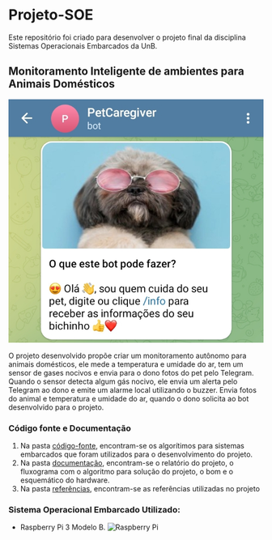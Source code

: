 # Projeto-SOE
Este repositório foi criado para desenvolver o projeto final da disciplina Sistemas Operacionais Embarcados da UnB.

## Monitoramento Inteligente de ambientes para Animais Domésticos

![Bot](https://github.com/gabrielaggn/Projeto-SOE/blob/main/Screenshot_20230201-161920_Telegram.jpg)

O projeto desenvolvido propõe criar um monitoramento autônomo para animais domésticos, ele mede a temperatura e umidade do ar, tem um sensor de gases nocivos e envia para o dono fotos do pet pelo Telegram.
Quando o sensor detecta algum gás nocivo, ele envia um alerta pelo Telegram ao dono e emite um alarme local utilizando o buzzer.
Envia fotos do animal e temperatura e umidade do ar, quando o dono solicita ao bot desenvolvido para o projeto.

### Código fonte e Documentação
1. Na pasta [código-fonte](https://github.com/gabrielaggn/Projeto-SOE/tree/main/c%C3%B3digo-fonte), encontram-se os algorítimos para sistemas embarcados que foram utilizados para o desenvolvimento do projeto.
2. Na pasta [documentação](https://github.com/gabrielaggn/Projeto-SOE/tree/main/documenta%C3%A7%C3%A3o), encontram-se o relatório do projeto, o fluxograma com o algoritmo para solução do projeto, o bom e o esquemático do hardware.
3. Na pasta [referências](https://github.com/gabrielaggn/Projeto-SOE/tree/main/refer%C3%AAncias), encontram-se as referências utilizadas no projeto

### Sistema Operacional Embarcado Utilizado:
- Raspberry Pi 3 Modelo B.
![Raspberry Pi](https://cdn-reichelt.de/bilder/web/xxl_ws/A300/RASPBERRY_PI_3B_PLUS_001.png)





